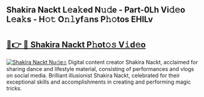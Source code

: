 ## Shakira Nackt L𝚎a𝚔ed N𝚞𝚍e - Part-0Lh Vi𝚍𝚎o L𝚎a𝚔s - H𝚘𝚝 O𝚗𝚕yf𝚊ns P𝚑𝚘tos EHILv

# <h2><a href="http://kfc6sd.oniu.top/?m=Shakira+Nackt">🔗👉 🔴 Shakira Nackt P𝚑ot𝚘𝚜 V𝚒d𝚎o</a></h2>

[![Shakira Nackt Nu𝚍e𝚜](https://i.imgur.com/0qMVB7G.gif)](http://kfc6sd.oniu.top/?m=Shakira+Nackt)
Digital content creator Shakira Nackt, acclaimed for sharing dance and lifestyle material, consisting of performances and vlogs on social media. Brilliant illusionist Shakira Nackt, celebrated for their exceptional skills and accomplishments in creating and performing magic tricks.  
